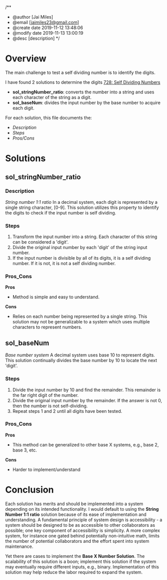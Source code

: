 /**
 * @author [Jai Miles]
 * @email [jaimiles23@gmail.com]
 * @create date 2019-11-12 13:48:06
 * @modify date 2019-11-13 13:00:19
 * @desc [description]
 */

# Overview
The main challenge to test a self dividing number is to identify the digits.

I have found 2 solutions to determine the digits [728: Self Dividing Numbers](https://leetcode.com/problems/self-dividing-numbers/submissions/)

* **sol_stringNumber_ratio**: converts the number into a string and uses each character of the string as a digit.
* **sol_baseNum**: divides the input number by the base number to acquire each digit.

For each solution, this file documents the:
* _Description_
* _Steps_
* _Pros/Cons_

# Solutions

## sol_stringNumber_ratio
### Description
_String number 1:1 ratio_
In a decimal system, each digit is represented by a single string character, [0-9]. This solution utilizes this property to identify the digits to check if the input number is self dividing.

### Steps
1. Transform the input number into a string. Each character of this string can be considered a 'digit'.
2. Divide the original input number by each 'digit' of the string input number.
3. If the input number is divisible by all of its digits, it is a self dividing number. If it is not, it is not a self dividing number.

### Pros_Cons
**Pros**
- Method is simple and easy to understand.

**Cons**
- Relies on each number being represented by a single string. This solution may not be generalizable to a system which uses multiple characters to represent numbers.

## sol_baseNum
_Base number system_
A decimal system uses base 10 to represent digits. This solution continually divides the base number by 10 to locate the next 'digit'.

### Steps
1. Divide the input number by 10 and find the remainder. This remainder is the far right digit of the number.
2. Divide the original input number by the remainder. If the answer is not 0, then the number is not self-dividing.
3. Repeat steps 1 and 2 until all digits have been tested.

### Pros_Cons
**Pros**
- This method can be generalized to other base X systems, e.g., base 2, base 3, etc.

**Cons**
- Harder to implement/understand


# Conclusion
Each solution has merits and should be implemented into a system depending on its intended functionality. I would default to using the **String Number 1:1 ratio** solution because of its ease of implementation and understanding. A fundamental principle of system design is accessibility - a system should be designed to be as  accessible to other collaborators as possible; one key component of accessibility is simplicity. A more complex system, for instance one gated behind potentially non-intuitive math, limits the number of potential collaborators and the effort spent into system maintenance. 

Yet there are cases to implement the **Base X Number Solution**. The scalability of this solution is a boon; implement this solution if the system may eventually require different inputs, e.g., binary. Implementation of this solution may help reduce the labor required to expand the system.